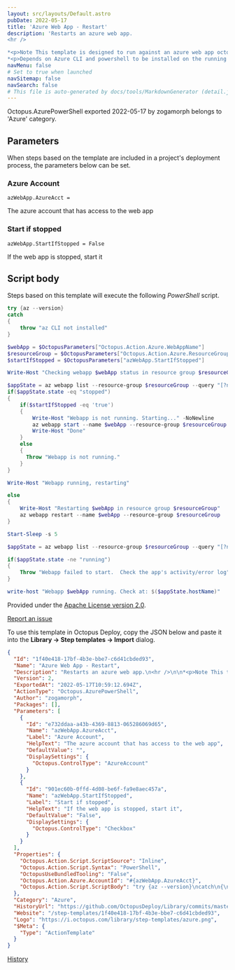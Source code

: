 ```yaml
---
layout: src/layouts/Default.astro
pubDate: 2022-05-17
title: 'Azure Web App - Restart'
description: 'Restarts an azure web app.
<hr />

*<p>Note This template is designed to run against an azure web app octopus target </p>*
*<p>Depends on Azure CLI and powershell to be installed on the running machine</p>*'
navMenu: false
# Set to true when launched
navSitemap: false
navSearch: false
# This file is auto-generated by docs/tools/MarkdownGenerator (detail.js)
---
```


Octopus.AzurePowerShell exported 2022-05-17 by zogamorph belongs to 'Azure' category.

## Parameters

When steps based on the template are included in a project's deployment process, the parameters below can be set.


<div class="param">

### Azure Account

`azWebApp.AzureAcct = `

The azure account that has access to the web app

</div>
        
<div class="param">

### Start if stopped

`azWebApp.StartIfStopped = False`

If the web app is stopped, start it

</div>
        

## Script body

Steps based on this template will execute the following *PowerShell* script.

```powershell
try {az --version}
catch
{
    throw "az CLI not installed"
}

$webApp = $OctopusParameters["Octopus.Action.Azure.WebAppName"]
$resourceGroup = $OctopusParameters["Octopus.Action.Azure.ResourceGroupName"]
$startIfStopped = $OctopusParameters["azWebApp.StartIfStopped"]

Write-Host "Checking webapp $webApp status in resource group $resourceGroup"

$appState = az webapp list --resource-group $resourceGroup --query "[?name=='$webApp'].{state: state, hostName: defaultHostName}" | ConvertFrom-Json
if($appState.state -eq "stopped")
{
    if($startIfStopped -eq 'true')
    {
        Write-Host "Webapp is not running. Starting..." -NoNewline
    	az webapp start --name $webApp --resource-group $resourceGroup
        Write-Host "Done"
    }
    else
    {
      Throw "Webapp is not running."
    }
}

Write-Host "Webapp running, restarting"

else
{
	Write-Host "Restarting $webApp in resource group $resourceGroup"
	az webapp restart --name $webApp --resource-group $resourceGroup
}

Start-Sleep -s 5

$appState = az webapp list --resource-group $resourceGroup --query "[?name=='$webApp'].{state: state, hostName: defaultHostName}" | ConvertFrom-Json

if($appState.state -ne "running")
{
	Throw "Webapp failed to start.  Check the app's activity/error log"
}

write-host "Webapp $webApp running. Check at: $($appState.hostName)"

```

Provided under the [Apache License version 2.0](https://github.com/OctopusDeploy/Library/blob/master/LICENSE.txt).

[Report an issue](https://github.com/OctopusDeploy/Library/issues/new?assignees=&labels=&projects=&template=bug-report.yml&title=Issue%20with%20Azure%20Web%20App%20-%20Restart&step-template=Azure%20Web%20App%20-%20Restart)

<div class="get-json">

To use this template in Octopus Deploy, copy the JSON below and paste it into the **Library → Step templates → Import** dialog.

```json
{
  "Id": "1f40e418-17bf-4b3e-bbe7-c6d41cbded93",
  "Name": "Azure Web App - Restart",
  "Description": "Restarts an azure web app.\n<hr />\n\n*<p>Note This template is designed to run against an azure web app octopus target </p>*\n*<p>Depends on Azure CLI and powershell to be installed on the running machine</p>*",
  "Version": 2,
  "ExportedAt": "2022-05-17T10:59:12.694Z",
  "ActionType": "Octopus.AzurePowerShell",
  "Author": "zogamorph",
  "Packages": [],
  "Parameters": [
    {
      "Id": "e732ddaa-a43b-4369-8813-065286069d65",
      "Name": "azWebApp.AzureAcct",
      "Label": "Azure Account",
      "HelpText": "The azure account that has access to the web app",
      "DefaultValue": "",
      "DisplaySettings": {
        "Octopus.ControlType": "AzureAccount"
      }
    },
    {
      "Id": "901ec60b-0ffd-4d08-be6f-fa9e8aec457a",
      "Name": "azWebApp.StartIfStopped",
      "Label": "Start if stopped",
      "HelpText": "If the web app is stopped, start it",
      "DefaultValue": "False",
      "DisplaySettings": {
        "Octopus.ControlType": "Checkbox"
      }
    }
  ],
  "Properties": {
    "Octopus.Action.Script.ScriptSource": "Inline",
    "Octopus.Action.Script.Syntax": "PowerShell",
    "OctopusUseBundledTooling": "False",
    "Octopus.Action.Azure.AccountId": "#{azWebApp.AzureAcct}",
    "Octopus.Action.Script.ScriptBody": "try {az --version}\ncatch\n{\n    throw \"az CLI not installed\"\n}\n\n$webApp = $OctopusParameters[\"Octopus.Action.Azure.WebAppName\"]\n$resourceGroup = $OctopusParameters[\"Octopus.Action.Azure.ResourceGroupName\"]\n$startIfStopped = $OctopusParameters[\"azWebApp.StartIfStopped\"]\n\nWrite-Host \"Checking webapp $webApp status in resource group $resourceGroup\"\n\n$appState = az webapp list --resource-group $resourceGroup --query \"[?name=='$webApp'].{state: state, hostName: defaultHostName}\" | ConvertFrom-Json\nif($appState.state -eq \"stopped\")\n{\n    if($startIfStopped -eq 'true')\n    {\n        Write-Host \"Webapp is not running. Starting...\" -NoNewline\n    \taz webapp start --name $webApp --resource-group $resourceGroup\n        Write-Host \"Done\"\n    }\n    else\n    {\n      Throw \"Webapp is not running.\"\n    }\n}\n\nWrite-Host \"Webapp running, restarting\"\n\nelse\n{\n\tWrite-Host \"Restarting $webApp in resource group $resourceGroup\"\n\taz webapp restart --name $webApp --resource-group $resourceGroup\n}\n\nStart-Sleep -s 5\n\n$appState = az webapp list --resource-group $resourceGroup --query \"[?name=='$webApp'].{state: state, hostName: defaultHostName}\" | ConvertFrom-Json\n\nif($appState.state -ne \"running\")\n{\n\tThrow \"Webapp failed to start.  Check the app's activity/error log\"\n}\n\nwrite-host \"Webapp $webApp running. Check at: $($appState.hostName)\"\n"
  },
  "Category": "Azure",
  "HistoryUrl": "https://github.com/OctopusDeploy/Library/commits/master/step-templates//opt/buildagent/work/75443764cd38076d/step-templates/azure-web-app-restart.json",
  "Website": "/step-templates/1f40e418-17bf-4b3e-bbe7-c6d41cbded93",
  "Logo": "https://i.octopus.com/library/step-templates/azure.png",
  "$Meta": {
    "Type": "ActionTemplate"
  }
}
```

[History](https://github.com/OctopusDeploy/Library/commits/master/step-templates/https://github.com/OctopusDeploy/Library/commits/master/step-templates//opt/buildagent/work/75443764cd38076d/step-templates/azure-web-app-restart.json)

</div>
